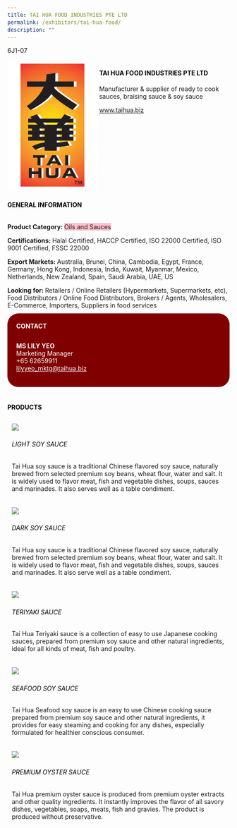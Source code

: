```yaml
---
title: TAI HUA FOOD INDUSTRIES PTE LTD
permalink: /exhibitors/tai-hua-food/
description: ""
---
```

<head>
	<div class="flex-paragraph">
		<!--hi there! this is a comment and will provide you with instructional guides-->
		<!--insert booth number here!-->
		<p style="text-transform: uppercase">6J1-07</p></div>
			<div class="flex-container" style="display: flex; flex-wrap: wrap;">
				<!--insert DOWNLOAD link of company logo between the " marks!-->
			<div class="card sgds" style="flex: 1 1 40%; display: block;"><img src="/images/taihua.png"></div>
	<div class="card-sgds" style="flex: 1 1 58%; display: block; margin-left: 3px">
		<h4 style="text-transform: uppercase; color: black;"><!--insert the exhibitor's name between the <b> tags here--><b>TAI HUA FOOD INDUSTRIES PTE LTD</b></h4><!--insert the exhibitor's description between the <p> tags here-->
		<p>Manufacturer & supplier of ready to cook sauces, braising sauce & soy sauce</p>
		<!--insert the exhibitor's website link, making sure there is "https:// www." present please. make sure the entire https link goes in between the " marks-->
		<p><a href="https://www.taihua.biz" target="_blank"><!--insert the www website link here (no need for https)-->www.taihua.biz</a></p>
	</div>
</div>
</head>

<body>
	<h4 style="text-transform: uppercase; color: black;"><b>General Information</b></h4>
		<div class="flex-container" style="display: flex; flex-wrap: wrap;">
			<div class="card sgds" style="flex: 1 1 65%; display: block; align-self: stretch">
			<div class="flex-paragraph">
			<p><b>Product Category: </b><span style=" background-color: pink; border-radius: 10 px;"><!--insert the exhibitor's pdt cat between the <p> tags here-->Oils and Sauces</span></p> 
				<p><b>Certifications: </b><!--insert all the exhibitor's certifications between the </b> and </p> here-->Halal Certified, HACCP Certified, ISO 22000 Certified, ISO 9001 Certified, FSSC 22000</p>
			<p><b>Export Markets: </b><!--insert all the exhibitor's export markets between the </b> and </p> here-->Australia, Brunei, China, Cambodia, Egypt, France, Germany, Hong Kong, Indonesia, India, Kuwait,  Myanmar, Mexico, Netherlands, New Zealand, Spain, Saudi Arabia, UAE,  US</p>
			<p style="margin-bottom: 10px;"><b>Looking for: </b><!--insert all the exhibitor's potential business partners between the </b> and </p> here-->Retailers / Online Retailers (Hypermarkets, Supermarkets, etc), Food Distributors / Online Food Distributors, Brokers / Agents, Wholesalers, E-Commerce, Importers, Suppliers in food services</p>
			</div>
		</div>
		<div class="card sgds" style="flex: 1 1 35%; padding: 10px; display: block; background-color: maroon; border-radius: 25px; align-self: center;">
		<h4 style="color: white; margin-top: 10px; margin-left: 10px;">CONTACT</h4>
		<div class="flex-paragraph">
			<!--replace with exhibitor's: -->
			<p style="padding: 10px; color: white;"><b><!-- POC name-->MS LILY YEO</b><br><!-- designation-->Marketing Manager<br><!--contact number-->+65 62659911<br><!-- for linking purposes, insert their email after "mailto:"...--><a href="mailto:lilyyeo_mktg@taihua.biz" style="color: white;"><!--...and also include the display email before </a> here-->lilyyeo_mktg@taihua.biz</a></p>
		</div>
			</div>
		</div>
	<br>
		<h4 style="text-transform: uppercase; color: black;"><b>products</b></h4>
<div style="display: flex; flex-wrap: wrap;">
  <div class="card sgds" style="flex: 1 1 47%; margin: 10px; display: block;"><!--insert the exhibitor's DOWNLOAD image for product between the " marks here-->
	<div class="flex-image" style="display: block;"><img src="https://drive.google.com/u/0/uc?id=1Y1BLK-Hl042-OmyI40BgLR_wD3JoVmWE&export=download"></div>
	<div class="flex-paragraph">
		<h6 style="text-transform: uppercase; color: black;"><!--insert product name before </h6> and product description after <p>-->Light soy sauce</h6>
		<p>Tai Hua soy sauce is a traditional Chinese flavored soy sauce, naturally brewed from selected premium soy beans, wheat flour, water and salt.   It is widely used to flavor meat, fish and vegetable dishes, soups, sauces and marinades.  It also serves well as a table condiment.</p></div>
	</div>
		<div class="card sgds" style="flex: 1 1 47%; margin: 10px; display: block;">
		<div class="flex-image" style="display: block;"><img src="https://drive.google.com/u/0/uc?id=1jVtU42bHu6VlGyORC48rOH0gZSRkaEKy&export=download"></div>
	<div class="flex-paragraph">
		<h6 style="text-transform: uppercase; color: black;">Dark soy sauce</h6>
		<p>Tai Hua soy sauce is a traditional Chinese flavored soy sauce, naturally brewed from selected premium soy beans, wheat flour, water and salt.  It is widely used to flavor meat, fish and vegetable dishes, soups, sauces and marinades.  It also serve well as a table condiment.</p></div>
	</div>
		<div class="card sgds" style="flex: 1 1 47%; margin: 10px; display: block;">
		<div class="flex-image" style="display: block;"><img src="https://drive.google.com/u/0/uc?id=1gkMwg0YuYIcSorkYYsOxRNzbMaM-3Rmm&export=download"></div>
	<div class="flex-paragraph">
		<h6 style="text-transform: uppercase; color: black;">Teriyaki sauce</h6>
		<p>Tai Hua Teriyaki sauce is a collection of easy to use Japanese cooking sauces, prepared from premium soy sauce and other natural ingredients,  ideal for all kinds of meat, fish and poultry.</p></div>
		</div>
		<div class="card sgds" style="flex: 1 1 47%; margin: 10px; display: block;">
		<div class="flex-image" style="display: block;"><img src="https://drive.google.com/u/0/uc?id=1_jiqxKT4kWIgUSTV1eEdl8DN0NIyOfz-&export=download"></div>
	<div class="flex-paragraph">
		<h6 style="text-transform: uppercase; color: black;">Seafood soy sauce</h6>
		<p>Tai Hua Seafood soy sauce is an easy to use Chinese cooking sauce prepared from premium soy sauce and other natural ingredients,  it provides for easy steaming and cooking for any dishes,  especially formulated for healthier conscious consumer.</p></div>
	</div>
		<div class="card sgds" style="flex: 1 1 47%; margin: 10px; display: block;">
		<div class="flex-image" style="display: block;"><img src="https://drive.google.com/u/0/uc?id=15bymeRNVAxv2MUHiNy5KC7ygA1np08ZQ&export=download"></div>
	<div class="flex-paragraph">
		<h6 style="text-transform: uppercase; color: black;">Premium oyster sauce</h6>
		<p>Tai Hua premium oyster sauce is produced from premium oyster extracts and other quality ingredients.  It instantly improves the flavor of all savory dishes, vegetables, soaps, meats, fish and gravies. The product is produced without preservative. </p></div>
	</div>
	<!--don't delete these 2 tags. double check how the layout looks on the right too and lemme know if there are any problems! thank u so much for ur hardwork!-->
	</div>
</body>